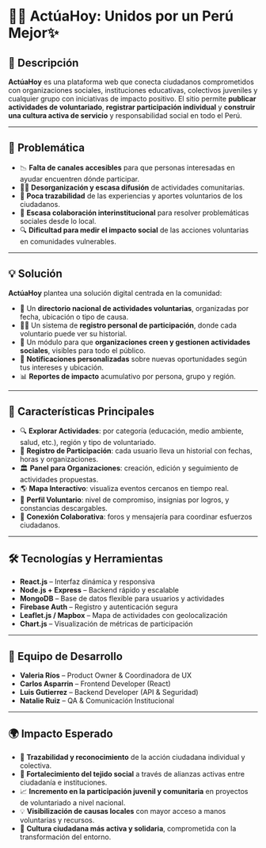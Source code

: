 # 🌱🤝 ActúaHoy: Unidos por un Perú Mejor✨

## 📖 Descripción

**ActúaHoy** es una plataforma web que conecta ciudadanos comprometidos con organizaciones sociales, instituciones educativas, colectivos juveniles y cualquier grupo con iniciativas de impacto positivo. El sitio permite **publicar actividades de voluntariado**, **registrar participación individual** y **construir una cultura activa de servicio** y responsabilidad social en todo el Perú.

---

## 🧐 Problemática

- 📉 **Falta de canales accesibles** para que personas interesadas en ayudar encuentren dónde participar.  
- 🤷‍♂️ **Desorganización y escasa difusión** de actividades comunitarias.  
- 📂 **Poca trazabilidad** de las experiencias y aportes voluntarios de los ciudadanos.  
- 💬 **Escasa colaboración interinstitucional** para resolver problemáticas sociales desde lo local.  
- 🔍 **Dificultad para medir el impacto social** de las acciones voluntarias en comunidades vulnerables.

---

## 💡 Solución

**ActúaHoy** plantea una solución digital centrada en la comunidad:

- 🧭 Un **directorio nacional de actividades voluntarias**, organizadas por fecha, ubicación o tipo de causa.  
- 🧑‍💻 Un sistema de **registro personal de participación**, donde cada voluntario puede ver su historial.  
- 🏢 Un módulo para que **organizaciones creen y gestionen actividades sociales**, visibles para todo el público.  
- 📲 **Notificaciones personalizadas** sobre nuevas oportunidades según tus intereses y ubicación.  
- 📊 **Reportes de impacto** acumulativo por persona, grupo y región.

---

## 🚀 Características Principales

- 🔍 **Explorar Actividades**: por categoría (educación, medio ambiente, salud, etc.), región y tipo de voluntariado.  
- 📝 **Registro de Participación**: cada usuario lleva un historial con fechas, horas y organizaciones.  
- 🏛️ **Panel para Organizaciones**: creación, edición y seguimiento de actividades propuestas.  
- 🌎 **Mapa Interactivo**: visualiza eventos cercanos en tiempo real.  
- 💼 **Perfil Voluntario**: nivel de compromiso, insignias por logros, y constancias descargables.  
- 🤝 **Conexión Colaborativa**: foros y mensajería para coordinar esfuerzos ciudadanos.

---

## 🛠️ Tecnologías y Herramientas

- **React.js** – Interfaz dinámica y responsiva  
- **Node.js + Express** – Backend rápido y escalable  
- **MongoDB** – Base de datos flexible para usuarios y actividades  
- **Firebase Auth** – Registro y autenticación segura  
- **Leaflet.js / Mapbox** – Mapa de actividades con geolocalización  
- **Chart.js** – Visualización de métricas de participación  

---

## 👥 Equipo de Desarrollo

- **Valeria Ríos** – Product Owner & Coordinadora de UX  
- **Carlos Asparrin** – Frontend Developer (React)  
- **Luis Gutierrez** – Backend Developer (API & Seguridad)  
- **Natalie Ruiz** – QA & Comunicación Institucional  

---

## 🌍 Impacto Esperado

- 🧾 **Trazabilidad y reconocimiento** de la acción ciudadana individual y colectiva.  
- 🤝 **Fortalecimiento del tejido social** a través de alianzas activas entre ciudadanía e instituciones.  
- 📈 **Incremento en la participación juvenil y comunitaria** en proyectos de voluntariado a nivel nacional.  
- 💡 **Visibilización de causas locales** con mayor acceso a manos voluntarias y recursos.  
- 📣 **Cultura ciudadana más activa y solidaria**, comprometida con la transformación del entorno.

